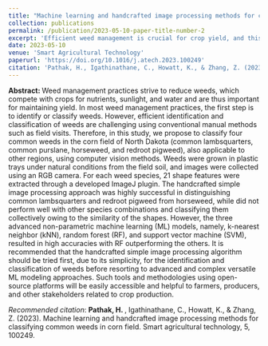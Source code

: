 ```yaml
---
title: "Machine learning and handcrafted image processing methods for classifying common weeds in corn field"
collection: publications
permalink: /publication/2023-05-10-paper-title-number-2
excerpt: 'Efficient weed management is crucial for crop yield, and this study proposes using computer vision methods to classify common weeds in North Dakota corn fields. Advanced machine learning models, especially random forest, showed high accuracy in weed identification, outperforming simpler image processing techniques, even by using the simple shape features.'
date: 2023-05-10
venue: 'Smart Agricultural Technology'
paperurl: 'https://doi.org/10.1016/j.atech.2023.100249'
citation: 'Pathak, H., Igathinathane, C., Howatt, K., & Zhang, Z. (2023). Machine learning and handcrafted image processing methods for classifying common weeds in corn field. Smart agricultural technology, 5, 100249.'
---
```

<strong>Abstract: </strong>Weed management practices strive to reduce weeds, which compete with crops for nutrients, sunlight, and water and are thus important for maintaining yield. In most weed management practices, the first step is to identify or classify weeds. However, efficient identification and classification of weeds are challenging using conventional manual methods such as field visits. Therefore, in this study, we propose to classify four common weeds in the corn field of North Dakota (common lambsquarters, common purslane, horseweed, and redroot pigweed), also applicable to other regions, using computer vision methods. Weeds were grown in plastic trays under natural conditions from the field soil, and images were collected using an RGB camera. For each weed species, 21 shape features were extracted through a developed ImageJ plugin. The handcrafted simple image processing approach was highly successful in distinguishing common lambsquarters and redroot pigweed from horseweed, while did not perform well with other species combinations and classifying them collectively owing to the similarity of the shapes. However, the three advanced non-parametric machine learning (ML) models, namely, k-nearest neighbor (kNN), random forest (RF), and support vector machine (SVM), resulted in high accuracies with RF outperforming the others. It is recommended that the handcrafted simple image processing algorithm should be tried first, due to its simplicity, for the identification and classification of weeds before resorting to advanced and complex versatile ML modeling approaches. Such tools and methodologies using open-source platforms will be easily accessible and helpful to farmers, producers, and other stakeholders related to crop production.


*Recommended citation*: <strong>Pathak, H. </strong>, Igathinathane, C., Howatt, K., & Zhang, Z. (2023). Machine learning and handcrafted image processing methods for classifying common weeds in corn field. Smart agricultural technology, 5, 100249.
